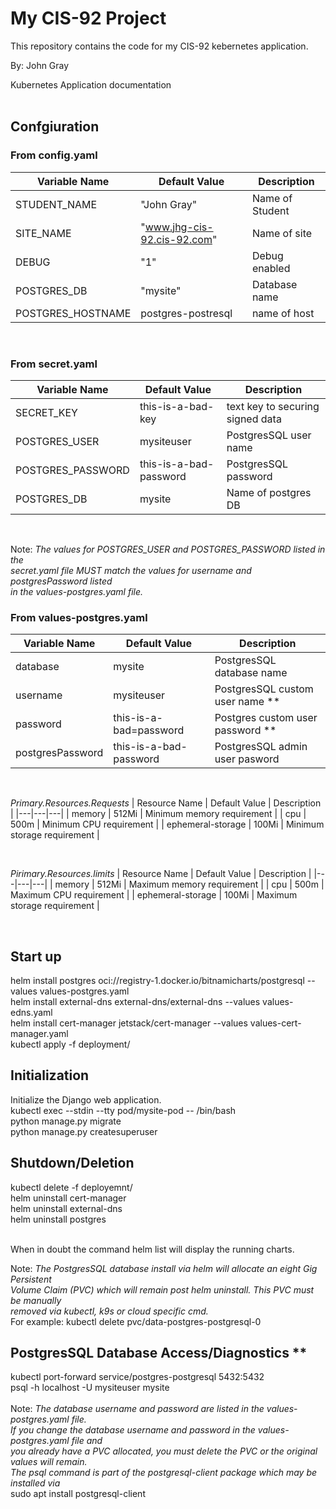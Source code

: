# My CIS-92 Project 

This repository contains the code for my CIS-92 kebernetes application.

By: John Gray

Kubernetes Application documentation
<br /><br />
## Confgiuration
### From config.yaml
| Variable Name | Default Value | Description |
|---|---|---|
| STUDENT_NAME | "John Gray" | Name of Student |
| SITE_NAME | "www.jhg-cis-92.cis-92.com" | Name of site |
| DEBUG | "1" | Debug enabled |
| POSTGRES_DB | "mysite" | Database name |
| POSTGRES_HOSTNAME | postgres-postresql | name of host |
<br />

### From secret.yaml
| Variable Name | Default Value | Description |
|---|---|---|
| SECRET_KEY | this-is-a-bad-key | text key to securing signed data |
| POSTGRES_USER | mysiteuser | PostgresSQL user name |
| POSTGRES_PASSWORD | this-is-a-bad-password | PostgresSQL password |
| POSTGRES_DB | mysite | Name of postgres DB|
<br />

Note: _The values for POSTGRES_USER and POSTGRES_PASSWORD listed in the<br/> 
secret.yaml file MUST match the values for username and postgresPassword listed<br /> 
in the values-postgres.yaml file._
### From values-postgres.yaml
| Variable Name | Default Value | Description |
|---|---|---|
| database | mysite | PostgresSQL database name |
| username | mysiteuser | PostgresSQL custom user name **|
| password | this-is-a-bad=password | Postgres custom user password ** |
| postgresPassword | this-is-a-bad-password | PostgresSQL admin user pasword | 
<br />

 _Primary.Resources.Requests_
| Resource Name | Default Value | Description |
|---|---|---|
| memory | 512Mi | Minimum memory requirement |
| cpu | 500m | Minimum CPU requirement |
| ephemeral-storage | 100Mi | Minimum storage requirement |

<br />

 _Pirimary.Resources.limits_
| Resource Name | Default Value | Description |
|---|---|---|
| memory | 512Mi | Maximum memory requirement |
| cpu | 500m | Maximum CPU requirement |
| ephemeral-storage | 100Mi | Maximum storage requirement |

<br />

## Start up 
helm install postgres oci://registry-1.docker.io/bitnamicharts/postgresql --values values-postgres.yaml<br />
helm install external-dns external-dns/external-dns --values values-edns.yaml<br />
helm install cert-manager jetstack/cert-manager --values values-cert-manager.yaml<br />
kubectl apply -f deployment/
<br />

## Initialization
Initialize the Django web application.<br />
kubectl exec --stdin --tty pod/mysite-pod -- /bin/bash<br />
python manage.py migrate<br />
python manage.py createsuperuser

## Shutdown/Deletion
kubectl delete -f deployemnt/<br />
helm uninstall cert-manager <br />
helm uninstall external-dns<br />
helm uninstall postgres<br/><br />

When in doubt the command helm list will display the running charts.

 Note: _The PostgresSQL database install via helm will allocate an eight Gig Persistent<br/> 
 Volume Claim (PVC) which will remain post helm uninstall. This PVC must be manually<br/>
 removed via kubectl, k9s or cloud specific cmd._<br />
 For example: kubectl delete pvc/data-postgres-postgresql-0

## PostgresSQL Database Access/Diagnostics ** 
kubectl port-forward service/postgres-postgresql 5432:5432<br />
psql -h localhost -U mysiteuser mysite<br /><br />
Note: _The database username and password are listed in the values-postgres.yaml file.<br />
If you change the database username and password in the values-postgres.yaml file and <br />
you already have a PVC allocated, you must delete the PVC or the original values will remain.<br />
The psql command is part of the postgresql-client package which may be installed via_<br />
sudo apt install postgresql-client
